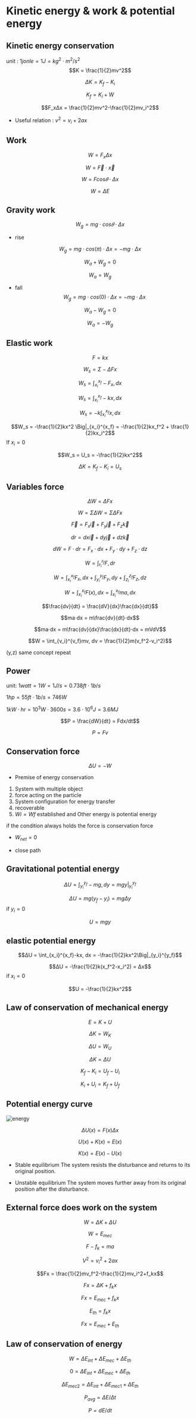 # Kinetic energy & work & potential energy

## Kinetic energy conservation

unit : $1 jonle = 1 J =kg^2⋅m^2/s^2$
$$K = \frac{1}{2}mv^2$$

$$ΔK = K_f-K_i$$

$$K_f = K_i+W$$

$$F_xΔx = \frac{1}{2}mv^2-\frac{1}{2}mv_i^2$$

* Useful relation : $v^2 = v_i+2ax$

## Work

$$W = F_xΔx$$

$$W = \vec{F}⋅\vec{x}$$

$$W = Fcos𝜃⋅Δx$$

$$W = ΔE$$

## Gravity work

$$W_g = mg⋅cos𝜃⋅Δx$$

* rise

$$W_g = mg⋅cos(\pi)⋅Δx = -mg⋅Δx$$

$$W_a+W_g = 0$$

$$W_a = W_g$$

* fall
$$W_g = mg⋅cos(0)⋅Δx = -mg⋅Δx$$

$$W_a-W_g = 0$$

$$W_a = -W_g$$

## Elastic work

$$F = kx$$

$$W_s = Σ-ΔFx$$

$$W_s = \int_{x_i}^{x_f}-F_x, dx$$

$$W_s = \int_{x_i}^{x_f}-kx, dx$$

$$W_s = -k\int_{x_i}^{x_f}x, dx$$

$$W_s = -\frac{1}{2}kx^2 \Big|_{x_i}^{x_f} = -\frac{1}{2}kx_f^2 + \frac{1}{2}kx_i^2$$
If $x_i = 0$

$$W_s = U_s = -\frac{1}{2}kx^2$$

$$ΔK = K_f-K_i = U_s$$

## Variables force

$$ΔW = ΔFx$$

$$W = ΣΔW = ΣΔFx$$

$$\vec{F} = F_x\vec{i}+F_y\vec{j}+F_z\vec{k}$$

$$dr = dx\vec{i}+dy\vec{j}+dz\vec{k}$$

$$dW = F⋅dr = F_x⋅dx+F_y⋅dy+F_z⋅dz$$

$$W = \int_{r_i}^{r_f}F, dr$$

$$W = \int_{x_i}^{x_f}F_x, dx+\int_{y_i}^{y_f}F_y, dy+\int_{z_i}^{z_f}F_z, dz$$

$$W = \int_{x_i}^{x_f}F(x), dx = \int_{x_i}^{x_f}ma, dx $$

$$\frac{dv}{dt} = \frac{dV}{dx}\frac{dx}{dt}$$

$$ma⋅dx = m\frac{dv}{dt}⋅dx$$

$$ma⋅dx = m\frac{dv}{dx}\frac{dx}{dt}⋅dx = mVdV$$

$$W = \int_{v_i}^{v_f}mv, dv = \frac{1}{2}m(v_f^2-v_i^2)$$

(y,z) same concept repeat

## Power

unit:
$1watt = 1W = 1J/s = 0.738ft⋅1b/s$

$1hp = 55ft⋅1b/s = 746W$

$1kW⋅hr = 10^3W⋅3600s = 3.6⋅10^6J = 3.6MJ$

$$P = \frac{dW}{dt} = Fdx/dt$$

$$P = Fv$$

## Conservation force

$$ΔU = -W$$

* Premise of energy conservation

1. System with multiple object
2. force acting on the particle
3. System configuration for energy transfer
4. recoverable
5. $Wi = Wf$ established and Other energy is potential energy

if the condition always holds the force is conservation force

* $W_{net} = 0$

* close path

## Gravitational potential energy

$$ΔU = \int_{y_i}^{y_f}-mg, dy = mgy\Big|_{y_i}^{y_f}$$

$$ΔU = mg(y_f-y_i) = mgΔy$$
if $y_i = 0$

$$U = mgy$$

## elastic potential energy

$$ΔU = \int_{x_i}^{x_f}-kx, dx = -\frac{1}{2}kx^2\Big|_{y_i}^{y_f}$$

$$ΔU = -\frac{1}{2}k(x_f^2-x_i^2) = Δx$$
if $x_i = 0$

$$U = -\frac{1}{2}kx^2$$

## Law of conservation of mechanical energy

$$E = K+U$$

$$ΔK = W_K$$

$$ΔU = W_U$$

$$ΔK = ΔU$$

$$K_f-K_i = U_f-U_i$$

$$K_i+U_i = K_f+U_f$$

## Potential energy curve

![energy](https://hackmd.io/_uploads/rkoF4Rufye.png)

$$ΔU(x) = F(x)Δx$$

$$U(x)+K(x) = E(x)$$

$$K(x) = E(x)-U(x)$$

* Stable equilibrium
The system resists the disturbance and returns to its original position.

* Unstable equilibrium
The system moves further away from its original position after the disturbance.

## External force does work on the system

$$W = ΔK+ΔU$$

$$W = E_{mec}$$

$$F-f_k = ma$$

$$V^2 = v_i^2+2ax$$

$$Fx = \frac{1}{2}mv_f^2-\frac{1}{2}mv_i^2+f_kx$$

$$Fx = ΔK+f_kx$$

$$Fx = E_{mec}+f_kx$$

$$E_{th} = f_kx$$

$$Fx = E_{mec}+E_{th}$$

## Law of conservation of energy

$$W = ΔE_{int}+ΔE_{mec}+ΔE_{th}$$

$$0 = ΔE_{int}+ΔE_{mec}+ΔE_{th}$$

$$ΔE_{mec2} = ΔE_{int}+ΔE_{mec1}+ΔE_{th}$$

$$P_{avg} = ΔE/Δt$$

$$P = dE/dt$$
